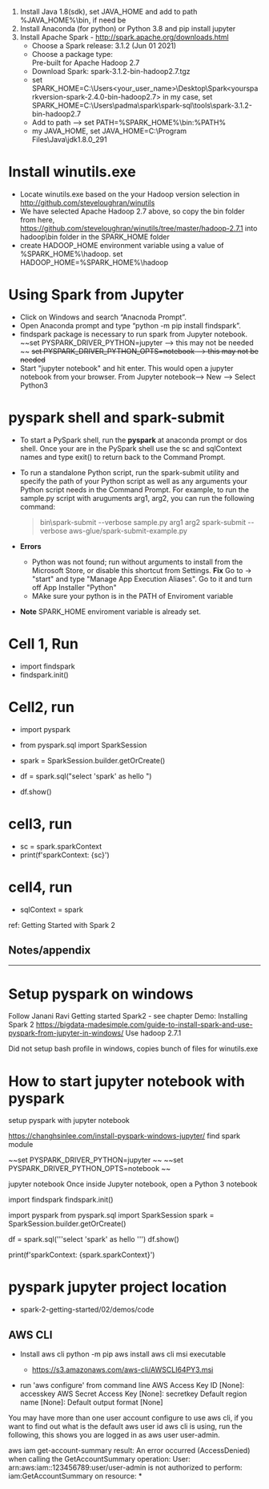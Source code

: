 1. Install Java 1.8(sdk), set  JAVA_HOME and add to path %JAVA_HOME%\bin, if need be
2. Install Anaconda (for python) or Python 3.8 and pip install jupyter
3. Install Apache Spark - http://spark.apache.org/downloads.html
   - Choose a Spark release: 3.1.2 (Jun 01 2021)
   - Choose a package type:  
     Pre-built for Apache Hadoop 2.7
   - Download Spark: spark-3.1.2-bin-hadoop2.7.tgz
   - set SPARK_HOME=C:\Users\<your_user_name>\Desktop\Spark\<yoursparkversion-spark-2.4.0-bin-hadoop2.7>
     in my case, set SPARK_HOME=C:\Users\padma\spark\spark-sql\tools\spark-3.1.2-bin-hadoop2.7
   - Add to path --> set PATH=%SPARK_HOME%\bin:%PATH%
   - my JAVA_HOME, set JAVA_HOME=C:\Program Files\Java\jdk1.8.0_291
# Install winutils.exe
-  Locate winutils.exe based on the your Hadoop version selection in http://github.com/steveloughran/winutils
-  We have selected Apache Hadoop 2.7 above, so copy the bin folder from here, https://github.com/steveloughran/winutils/tree/master/hadoop-2.7.1 into
hadoop\bin folder in the SPARK_HOME folder
- create HADOOP_HOME environment variable using a value of %SPARK_HOME%\hadoop.
  set HADOOP_HOME=%SPARK_HOME%\hadoop

#  Using Spark from Jupyter
- Click on Windows and search “Anacnoda Prompt”. 
- Open Anaconda prompt and type “python -m pip install findspark”.
- findspark package is necessary to run spark from Jupyter notebook. 
  ~~set PYSPARK_DRIVER_PYTHON=jupyter --> this may not be needed ~~
  ~~set PYSPARK_DRIVER_PYTHON_OPTS=notebook --> this may not be needed~~
- Start "jupyter notebook" and hit enter. This would open a jupyter notebook from your browser. 
   From Jupyter notebook--> New --> Select Python3

# pyspark shell and spark-submit
- To start a PySpark shell, run the **pyspark** at anaconda prompt or dos shell. Once your are in the PySpark shell use the sc and sqlContext names and type exit() to return back to the Command Prompt.
- To run a standalone Python script, run the spark-submit utility and specify the path of your Python script as well as any arguments your Python script needs in the Command Prompt. For example, to run the sample.py script with aruguments arg1, arg2, you can run the following command:
  > bin\spark-submit --verbose sample.py arg1 arg2
  > spark-submit --verbose aws-glue/spark-submit-example.py

- **Errors**
  - Python was not found; run without arguments to install from the Microsoft Store, or disable this shortcut from Settings. **Fix** Go to -> "start" and type "Manage App Execution Aliases". Go to it and turn off App Installer "Python"
  - MAke sure your python  is in the PATH of Enviroment variable
  

- **Note** SPARK_HOME enviroment variable is already set.

# Cell 1, Run 
- import findspark
- findspark.init()

# Cell2, run
- import pyspark
- from pyspark.sql import SparkSession

- spark = SparkSession.builder.getOrCreate()
- df = spark.sql("select 'spark' as hello ")
- df.show()

# cell3, run
- sc = spark.sparkContext
- print(f'sparkContext: {sc}')

# cell4, run
- sqlContext = spark


ref: Getting Started with Spark 2


## Notes/appendix
-------------------------------------------------------------------------------------------
# Setup pyspark on windows
Follow Janani Ravi Getting started Spark2 - see chapter  Demo: Installing Spark 2
https://bigdata-madesimple.com/guide-to-install-spark-and-use-pyspark-from-jupyter-in-windows/
Use hadoop 2.7.1

Did not setup bash profile in windows, copies bunch of files for winutils.exe


# How to start jupyter notebook with pyspark
setup pyspark with jupyter notebook

https://changhsinlee.com/install-pyspark-windows-jupyter/
find spark module

~~set PYSPARK_DRIVER_PYTHON=jupyter ~~
~~set PYSPARK_DRIVER_PYTHON_OPTS=notebook ~~

jupyter notebook
Once inside Jupyter notebook, open a Python 3 notebook

import findspark
findspark.init()

import pyspark
from pyspark.sql import SparkSession
spark = SparkSession.builder.getOrCreate()

df = spark.sql('''select 'spark' as hello ''')
df.show()

print(f'sparkContext: {spark.sparkContext}')

# pyspark jupyter project location
- spark-2-getting-started/02/demos/code


AWS CLI
------------------
- Install aws cli
  python -m pip aws
  install aws cli msi executable
  - https://s3.amazonaws.com/aws-cli/AWSCLI64PY3.msi

- run  'aws configure' from command line
AWS Access Key ID [None]: accesskey
AWS Secret Access Key [None]: secretkey
Default region name [None]: 
Default output format [None]

You may have more than one user account configure to use aws cli, if you want to find out what is the default aws 
user id aws cli is using, run the following, this shows you are logged in as aws user user-admin.

aws iam get-account-summary
result:
An error occurred (AccessDenied) when calling the GetAccountSummary operation: User: arn:aws:iam::123456789:user/user-admin is 
not authorized to perform: iam:GetAccountSummary on resource: *

